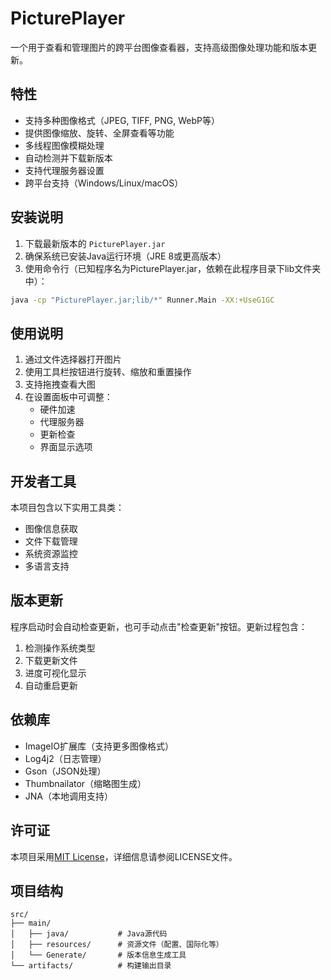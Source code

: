 

# PicturePlayer

一个用于查看和管理图片的跨平台图像查看器，支持高级图像处理功能和版本更新。

## 特性

- 支持多种图像格式（JPEG, TIFF, PNG, WebP等）
- 提供图像缩放、旋转、全屏查看等功能
- 多线程图像模糊处理
- 自动检测并下载新版本
- 支持代理服务器设置
- 跨平台支持（Windows/Linux/macOS）

## 安装说明

1. 下载最新版本的 `PicturePlayer.jar`
2. 确保系统已安装Java运行环境（JRE 8或更高版本）
3. 使用命令行（已知程序名为PicturePlayer.jar，依赖在此程序目录下lib文件夹中）：
```bash
java -cp "PicturePlayer.jar;lib/*" Runner.Main -XX:+UseG1GC
```

## 使用说明

1. 通过文件选择器打开图片
2. 使用工具栏按钮进行旋转、缩放和重置操作
3. 支持拖拽查看大图
4. 在设置面板中可调整：
   - 硬件加速
   - 代理服务器
   - 更新检查
   - 界面显示选项

## 开发者工具

本项目包含以下实用工具类：
- 图像信息获取
- 文件下载管理
- 系统资源监控
- 多语言支持

## 版本更新

程序启动时会自动检查更新，也可手动点击"检查更新"按钮。更新过程包含：
1. 检测操作系统类型
2. 下载更新文件
3. 进度可视化显示
4. 自动重启更新

## 依赖库

- ImageIO扩展库（支持更多图像格式）
- Log4j2（日志管理）
- Gson（JSON处理）
- Thumbnailator（缩略图生成）
- JNA（本地调用支持）

## 许可证

本项目采用[MIT License](LICENSE)，详细信息请参阅LICENSE文件。

## 项目结构

```
src/
├── main/
│   ├── java/           # Java源代码
│   ├── resources/      # 资源文件（配置、国际化等）
│   └── Generate/       # 版本信息生成工具
└── artifacts/          # 构建输出目录
```